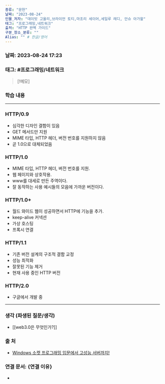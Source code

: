 ```yaml
---
종류: "문헌"
날짜: "2023-08-24"
인물_저자: "데이빗 고울리,브라이언 토티,마조리 세이어,세일루 레디, 안슈 아가왈"
태그: "프로그래밍,네트워크"
출처: "HTTP 완벽 가이드"
구분_장소_분류: ""
Alias: "" # 한글/영어
---
```


### 날짜: 2023-08-24 17:23
### 태그: #프로그래밍/네트워크

>[!메모]
> 

### 학습 내용
---
### HTTP/0.9
- 심각한 디자인 결함이 있음
- GET 메서드만 지원
- MIME 타입, HTTP 헤더, 버전 번호를 지원하지 않음
- 곧 1.0으로 대체되었음
### HTTP/1.0
- MIME 타입, HTTP 헤더, 버전 번호를 지원.
- 웹 페이지와 상호작용.
- www를 대세로 만든 주역이다.
- 잘 동작하는 사용 예시들의 모음에 가까운 버전이다.
### HTTP/1.0+
- 월드 와이드 웹이 성공하면서 HTTP에 기능을 추가.
- keep-alive 커넥션
- 가상 호스팅
- 프록시 연결

### HTTP/1.1
- 기존 버전 설계의 구조적 결함 교정
- 성능 최적화
- 잘못된 기능 제거
- 현재 사용 중인 HTTP 버전

### HTTP/2.0
- 구글에서 개발 중

---
### 생각 (파생된 질문/생각)
- [[web3.0은 무엇인가?]]
### 출 처
- [Windows 소켓 프로그래밍 입문에서 고성능 서버까지! ](https://www.inflearn.com/course/%EC%9C%88%EB%8F%84%EC%9A%B0-%EC%86%8C%EC%BC%93-%EC%9E%85%EB%AC%B8-%EA%B3%A0%EC%84%B1%EB%8A%A5-%EC%84%9C%EB%B2%84)

### 연결 문서: {연결 이유}
- 